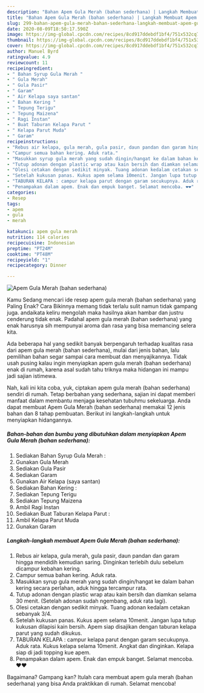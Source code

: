 ```yaml
---
description: "Bahan Apem Gula Merah (bahan sederhana) | Langkah Membuat Apem Gula Merah (bahan sederhana) Yang Mudah Dan Praktis"
title: "Bahan Apem Gula Merah (bahan sederhana) | Langkah Membuat Apem Gula Merah (bahan sederhana) Yang Mudah Dan Praktis"
slug: 299-bahan-apem-gula-merah-bahan-sederhana-langkah-membuat-apem-gula-merah-bahan-sederhana-yang-mudah-dan-praktis
date: 2020-08-09T18:50:17.590Z
image: https://img-global.cpcdn.com/recipes/8cd917ddebdf1bf4/751x532cq70/apem-gula-merah-bahan-sederhana-foto-resep-utama.jpg
thumbnail: https://img-global.cpcdn.com/recipes/8cd917ddebdf1bf4/751x532cq70/apem-gula-merah-bahan-sederhana-foto-resep-utama.jpg
cover: https://img-global.cpcdn.com/recipes/8cd917ddebdf1bf4/751x532cq70/apem-gula-merah-bahan-sederhana-foto-resep-utama.jpg
author: Manuel Byrd
ratingvalue: 4.9
reviewcount: 11
recipeingredient:
- " Bahan Syrup Gula Merah "
- " Gula Merah"
- " Gula Pasir"
- " Garam"
- " Air Kelapa saya santan"
- " Bahan Kering "
- " Tepung Terigu"
- " Tepung Maizena"
- " Ragi Instan"
- " Buat Taburan Kelapa Parut "
- " Kelapa Parut Muda"
- " Garam"
recipeinstructions:
- "Rebus air kelapa, gula merah, gula pasir, daun pandan dan garam hingga mendidih kemudian saring. Dinginkan terlebih dulu sebelum dicampur kebahan kering."
- "Campur semua bahan kering. Aduk rata."
- "Masukkan syrup gula merah yang sudah dingin/hangat ke dalam bahan kering secara perlahan, aduk hingga tercampur rata."
- "Tutup adonan dengan plastic wrap atau kain bersih dan diamkan selama 30 menit. (Setelah adonan sudah ngembang, aduk rata lagi)."
- "Olesi cetakan dengan sedikit minyak. Tuang adonan kedalam cetakan sebanyak 3/4."
- "Setelah kukusan panas. Kukus apem selama 10menit. Jangan lupa tutup kukusan dilapisi kain bersih. Apem siap disajikan dengan taburan kelapa parut yang sudah dikukus."
- "TABURAN KELAPA : campur kelapa parut dengan garam secukupnya. Aduk rata. Kukus kelapa selama 10menit. Angkat dan dinginkan. Kelapa siap di jadi topping kue apem."
- "Penampakan dalam apem. Enak dan empuk banget. Selamat mencoba. ❤❤"
categories:
- Resep
tags:
- apem
- gula
- merah

katakunci: apem gula merah 
nutrition: 114 calories
recipecuisine: Indonesian
preptime: "PT24M"
cooktime: "PT48M"
recipeyield: "1"
recipecategory: Dinner

---
```



![Apem Gula Merah (bahan sederhana)](https://img-global.cpcdn.com/recipes/8cd917ddebdf1bf4/751x532cq70/apem-gula-merah-bahan-sederhana-foto-resep-utama.jpg)

Kamu Sedang mencari ide resep apem gula merah (bahan sederhana) yang Paling Enak? Cara Bikinnya memang tidak terlalu sulit namun tidak gampang juga. andaikata keliru mengolah maka hasilnya akan hambar dan justru cenderung tidak enak. Padahal apem gula merah (bahan sederhana) yang enak harusnya sih mempunyai aroma dan rasa yang bisa memancing selera kita.



Ada beberapa hal yang sedikit banyak berpengaruh terhadap kualitas rasa dari apem gula merah (bahan sederhana), mulai dari jenis bahan, lalu pemilihan bahan segar sampai cara membuat dan menyajikannya. Tidak usah pusing kalau ingin menyiapkan apem gula merah (bahan sederhana) enak di rumah, karena asal sudah tahu triknya maka hidangan ini mampu jadi sajian istimewa.


Nah, kali ini kita coba, yuk, ciptakan apem gula merah (bahan sederhana) sendiri di rumah. Tetap berbahan yang sederhana, sajian ini dapat memberi manfaat dalam membantu menjaga kesehatan tubuhmu sekeluarga. Anda dapat membuat Apem Gula Merah (bahan sederhana) memakai 12 jenis bahan dan 8 tahap pembuatan. Berikut ini langkah-langkah untuk menyiapkan hidangannya.

<!--inarticleads1-->

##### Bahan-bahan dan bumbu yang dibutuhkan dalam menyiapkan Apem Gula Merah (bahan sederhana):

1. Sediakan  Bahan Syrup Gula Merah :
1. Gunakan  Gula Merah
1. Sediakan  Gula Pasir
1. Sediakan  Garam
1. Gunakan  Air Kelapa (saya santan)
1. Sediakan  Bahan Kering :
1. Sediakan  Tepung Terigu
1. Sediakan  Tepung Maizena
1. Ambil  Ragi Instan
1. Sediakan  Buat Taburan Kelapa Parut :
1. Ambil  Kelapa Parut Muda
1. Gunakan  Garam




<!--inarticleads2-->

##### Langkah-langkah membuat Apem Gula Merah (bahan sederhana):

1. Rebus air kelapa, gula merah, gula pasir, daun pandan dan garam hingga mendidih kemudian saring. Dinginkan terlebih dulu sebelum dicampur kebahan kering.
1. Campur semua bahan kering. Aduk rata.
1. Masukkan syrup gula merah yang sudah dingin/hangat ke dalam bahan kering secara perlahan, aduk hingga tercampur rata.
1. Tutup adonan dengan plastic wrap atau kain bersih dan diamkan selama 30 menit. (Setelah adonan sudah ngembang, aduk rata lagi).
1. Olesi cetakan dengan sedikit minyak. Tuang adonan kedalam cetakan sebanyak 3/4.
1. Setelah kukusan panas. Kukus apem selama 10menit. Jangan lupa tutup kukusan dilapisi kain bersih. Apem siap disajikan dengan taburan kelapa parut yang sudah dikukus.
1. TABURAN KELAPA : campur kelapa parut dengan garam secukupnya. Aduk rata. Kukus kelapa selama 10menit. Angkat dan dinginkan. Kelapa siap di jadi topping kue apem.
1. Penampakan dalam apem. Enak dan empuk banget. Selamat mencoba. ❤❤




Bagaimana? Gampang kan? Itulah cara membuat apem gula merah (bahan sederhana) yang bisa Anda praktikkan di rumah. Selamat mencoba!
